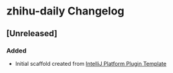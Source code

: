 <!-- Keep a Changelog guide -> https://keepachangelog.com -->

# zhihu-daily Changelog

## [Unreleased]
### Added
- Initial scaffold created from [IntelliJ Platform Plugin Template](https://github.com/JetBrains/intellij-platform-plugin-template)
